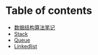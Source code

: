 # Table of contents

* [数据结构算法笔记](README.md)
* [Stack](note/stack/stack.md)
* [Queue](note/queue/queue.md)
* [Linkedlist](note/linkedList/linkedList.md)

